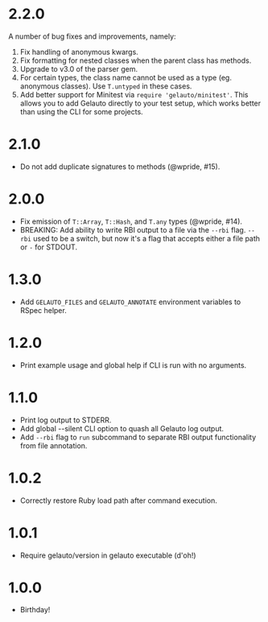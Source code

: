 # 2.2.0
A number of bug fixes and improvements, namely:

1. Fix handling of anonymous kwargs.
2. Fix formatting for nested classes when the parent class has methods.
3. Upgrade to v3.0 of the parser gem.
4. For certain types, the class name cannot be used as a type (eg. anonymous classes). Use `T.untyped` in these cases.
5. Add better support for Minitest via `require 'gelauto/minitest'`. This allows you to add Gelauto directly to your test setup, which works better than using the CLI for some projects.

# 2.1.0
* Do not add duplicate signatures to methods (@wpride, #15).

# 2.0.0
* Fix emission of `T::Array`, `T::Hash`, and `T.any` types (@wpride, #14).
* BREAKING: Add ability to write RBI output to a file via the `--rbi` flag. `--rbi` used to be a switch, but now it's a flag that accepts either a file path or `-` for STDOUT.

# 1.3.0
* Add `GELAUTO_FILES` and `GELAUTO_ANNOTATE` environment variables to RSpec helper.

# 1.2.0
* Print example usage and global help if CLI is run with no arguments.

# 1.1.0
* Print log output to STDERR.
* Add global --silent CLI option to quash all Gelauto log output.
* Add `--rbi` flag to `run` subcommand to separate RBI output functionality from file annotation.

# 1.0.2
* Correctly restore Ruby load path after command execution.

# 1.0.1
* Require gelauto/version in gelauto executable (d'oh!)

# 1.0.0
* Birthday!
